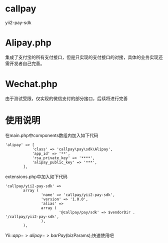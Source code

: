 # callpay
yii2-pay-sdk
# Alipay.php
集成了支付宝的所有支付接口，但是只实现的支付接口的对接，具体的业务实现还需开发者自己完善。
# Wechat.php
由于测试受限，仅实现的微信支付的部分接口，后续将进行完善
# 使用说明
在main.php中components数组内加入如下代码
```
'alipay' => [
			'class' => 'callpay\pay\sdk\Alipay',
			'app_id' => '**',
			'rsa_private_key' => '****',
			'alipay_public_key' => '***',
		],
```

extensions.php中加入如下代码
```
'callpay/yii2-pay-sdk' =>
		array (
				'name' => 'callpay/yii2-pay-sdk',
				'version' => '1.0.0',
				'alias' =>
				array (
						'@callpay/pay/sdk' => $vendorDir . '/callpay/yii2-pay-sdk',
				),
		),
```


Yii::$app->alipay->barPay($bizParams);快速使用吧
